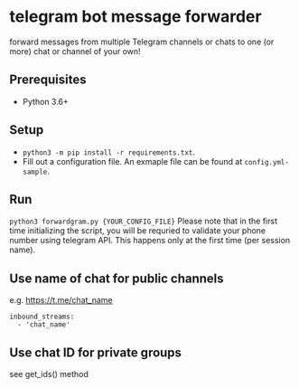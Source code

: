 # telegram bot message forwarder
forward messages from multiple Telegram channels or chats to one (or more) chat or channel of your own!

## Prerequisites
- Python 3.6+

## Setup
- `python3 -m pip install -r requirements.txt`.
- Fill out a configuration file. An exmaple file can be found at `config.yml-sample`. 

## Run
`python3 forwardgram.py {YOUR_CONFIG_FILE}`
Please note that in the first time initializing the script, you will be requried to validate your phone number using telegram API. This happens only at the first time (per session name).

## Use name of chat for public channels
e.g. https://t.me/chat_name

```
inbound_streams:
  - 'chat_name'
```

## Use chat ID for private groups
see get_ids() method
